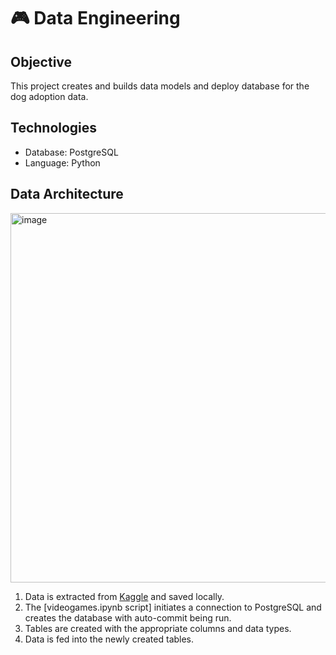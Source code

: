 # 🎮 Data Engineering
## Objective
This project creates and builds data models and deploy database for the dog adoption data.

## Technologies
- Database: PostgreSQL
- Language: Python
  
## Data Architecture

<img width="591" alt="image" src="https://user-images.githubusercontent.com/81607668/237030996-a92947af-5e9b-42be-8a34-9b4073f6e7ef.png">

1. Data is extracted from [Kaggle](http://kaggle.com/datasets/rush4ratio/video-game-sales-with-ratings/versions/2?resource=download) and saved locally.
2. The [videogames.ipynb script] initiates a connection to PostgreSQL and creates the database with auto-commit being run. 
3. Tables are created with the appropriate columns and data types. 
4. Data is fed into the newly created tables.
